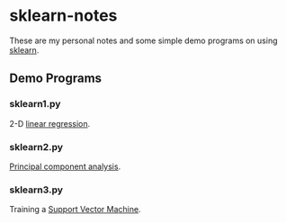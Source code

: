 # sklearn-notes
These are my personal notes and some simple demo programs on using [sklearn](http://scikit-learn.org/stable/).

## Demo Programs

### sklearn1.py

2-D [linear regression](http://scikit-learn.org/stable/modules/generated/sklearn.linear_model.LinearRegression.html). 

### sklearn2.py

[Principal component analysis](http://scikit-learn.org/stable/modules/generated/sklearn.decomposition.PCA.html).

### sklearn3.py

Training a [Support Vector Machine](http://scikit-learn.org/stable/modules/svm.html). 